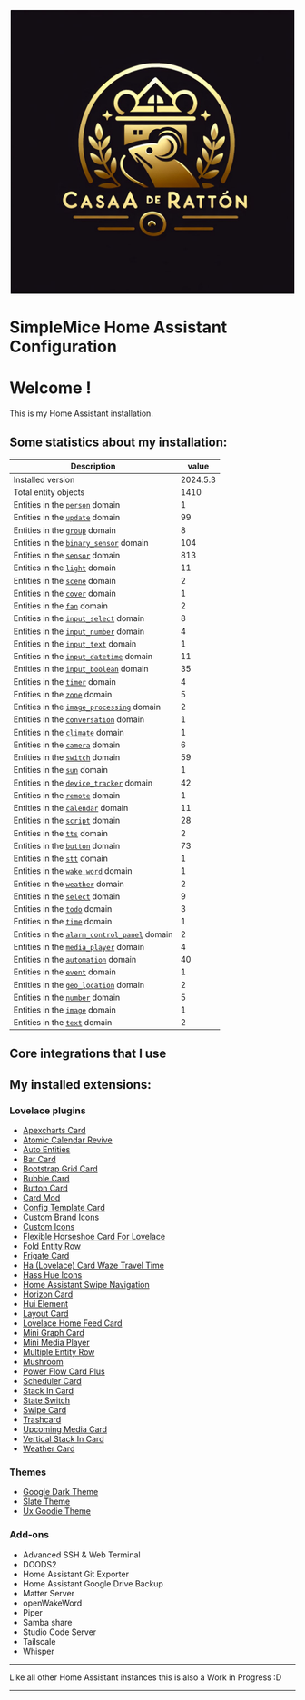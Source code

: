 <p align="center">
  <img width="500" height="500" src="https://github.com/simplemice/home_assistant/blob/main/screenshot/logo.jpg">

# SimpleMice Home Assistant Configuration

</p>


# Welcome !

This is my Home Assistant installation.

## Some statistics about my installation:

Description | value
--|--
Installed version | 2024.5.3
Total entity objects | 1410
Entities in the [`person`](https://www.home-assistant.io/components/person) domain | 1
Entities in the [`update`](https://www.home-assistant.io/components/update) domain | 99
Entities in the [`group`](https://www.home-assistant.io/components/group) domain | 8
Entities in the [`binary_sensor`](https://www.home-assistant.io/components/binary_sensor) domain | 104
Entities in the [`sensor`](https://www.home-assistant.io/components/sensor) domain | 813
Entities in the [`light`](https://www.home-assistant.io/components/light) domain | 11
Entities in the [`scene`](https://www.home-assistant.io/components/scene) domain | 2
Entities in the [`cover`](https://www.home-assistant.io/components/cover) domain | 1
Entities in the [`fan`](https://www.home-assistant.io/components/fan) domain | 2
Entities in the [`input_select`](https://www.home-assistant.io/components/input_select) domain | 8
Entities in the [`input_number`](https://www.home-assistant.io/components/input_number) domain | 4
Entities in the [`input_text`](https://www.home-assistant.io/components/input_text) domain | 1
Entities in the [`input_datetime`](https://www.home-assistant.io/components/input_datetime) domain | 11
Entities in the [`input_boolean`](https://www.home-assistant.io/components/input_boolean) domain | 35
Entities in the [`timer`](https://www.home-assistant.io/components/timer) domain | 4
Entities in the [`zone`](https://www.home-assistant.io/components/zone) domain | 5
Entities in the [`image_processing`](https://www.home-assistant.io/components/image_processing) domain | 2
Entities in the [`conversation`](https://www.home-assistant.io/components/conversation) domain | 1
Entities in the [`climate`](https://www.home-assistant.io/components/climate) domain | 1
Entities in the [`camera`](https://www.home-assistant.io/components/camera) domain | 6
Entities in the [`switch`](https://www.home-assistant.io/components/switch) domain | 59
Entities in the [`sun`](https://www.home-assistant.io/components/sun) domain | 1
Entities in the [`device_tracker`](https://www.home-assistant.io/components/device_tracker) domain | 42
Entities in the [`remote`](https://www.home-assistant.io/components/remote) domain | 1
Entities in the [`calendar`](https://www.home-assistant.io/components/calendar) domain | 11
Entities in the [`script`](https://www.home-assistant.io/components/script) domain | 28
Entities in the [`tts`](https://www.home-assistant.io/components/tts) domain | 2
Entities in the [`button`](https://www.home-assistant.io/components/button) domain | 73
Entities in the [`stt`](https://www.home-assistant.io/components/stt) domain | 1
Entities in the [`wake_word`](https://www.home-assistant.io/components/wake_word) domain | 1
Entities in the [`weather`](https://www.home-assistant.io/components/weather) domain | 2
Entities in the [`select`](https://www.home-assistant.io/components/select) domain | 9
Entities in the [`todo`](https://www.home-assistant.io/components/todo) domain | 3
Entities in the [`time`](https://www.home-assistant.io/components/time) domain | 1
Entities in the [`alarm_control_panel`](https://www.home-assistant.io/components/alarm_control_panel) domain | 2
Entities in the [`media_player`](https://www.home-assistant.io/components/media_player) domain | 4
Entities in the [`automation`](https://www.home-assistant.io/components/automation) domain | 40
Entities in the [`event`](https://www.home-assistant.io/components/event) domain | 1
Entities in the [`geo_location`](https://www.home-assistant.io/components/geo_location) domain | 2
Entities in the [`number`](https://www.home-assistant.io/components/number) domain | 5
Entities in the [`image`](https://www.home-assistant.io/components/image) domain | 1
Entities in the [`text`](https://www.home-assistant.io/components/text) domain | 2

## Core integrations that I use

## My installed extensions:

### Lovelace plugins
- [Apexcharts Card](https://github.com/RomRider/apexcharts-card)
- [Atomic Calendar Revive](https://github.com/totaldebug/atomic-calendar-revive)
- [Auto Entities](https://github.com/thomasloven/lovelace-auto-entities)
- [Bar Card](https://github.com/custom-cards/bar-card)
- [Bootstrap Grid Card](https://github.com/ownbee/bootstrap-grid-card)
- [Bubble Card](https://github.com/Clooos/Bubble-Card)
- [Button Card](https://github.com/custom-cards/button-card)
- [Card Mod](https://github.com/thomasloven/lovelace-card-mod)
- [Config Template Card](https://github.com/iantrich/config-template-card)
- [Custom Brand Icons](https://github.com/elax46/custom-brand-icons)
- [Custom Icons](https://github.com/Mariusthvdb/custom-icons)
- [Flexible Horseshoe Card For Lovelace](https://github.com/AmoebeLabs/flex-horseshoe-card)
- [Fold Entity Row](https://github.com/thomasloven/lovelace-fold-entity-row)
- [Frigate Card](https://github.com/dermotduffy/frigate-hass-card)
- [Ha (Lovelace) Card Waze Travel Time](https://github.com/r-renato/ha-card-waze-travel-time)
- [Hass Hue Icons](https://github.com/arallsopp/hass-hue-icons)
- [Home Assistant Swipe Navigation](https://github.com/zanna-37/hass-swipe-navigation)
- [Horizon Card](https://github.com/rejuvenate/lovelace-horizon-card)
- [Hui Element](https://github.com/thomasloven/lovelace-hui-element)
- [Layout Card](https://github.com/thomasloven/lovelace-layout-card)
- [Lovelace Home Feed Card](https://github.com/gadgetchnnel/lovelace-home-feed-card)
- [Mini Graph Card](https://github.com/kalkih/mini-graph-card)
- [Mini Media Player](https://github.com/kalkih/mini-media-player)
- [Multiple Entity Row](https://github.com/benct/lovelace-multiple-entity-row)
- [Mushroom](https://github.com/piitaya/lovelace-mushroom)
- [Power Flow Card Plus](https://github.com/flixlix/power-flow-card-plus)
- [Scheduler Card](https://github.com/nielsfaber/scheduler-card)
- [Stack In Card](https://github.com/custom-cards/stack-in-card)
- [State Switch](https://github.com/thomasloven/lovelace-state-switch)
- [Swipe Card](https://github.com/bramkragten/swipe-card)
- [Trashcard](https://github.com/idaho/hassio-trash-card)
- [Upcoming Media Card](https://github.com/NemesisRE/upcoming-media-card)
- [Vertical Stack In Card](https://github.com/ofekashery/vertical-stack-in-card)
- [Weather Card](https://github.com/bramkragten/weather-card)

### Themes
- [Google Dark Theme](https://github.com/pacjo/google_dark_animated)
- [Slate Theme](https://github.com/seangreen2/slate_theme)
- [Ux Goodie Theme](https://github.com/fi-sch/ux_goodie_theme)

### Add-ons
- Advanced SSH & Web Terminal
- DOODS2
- Home Assistant Git Exporter
- Home Assistant Google Drive Backup
- Matter Server
- openWakeWord
- Piper
- Samba share
- Studio Code Server
- Tailscale
- Whisper

***

Like all other Home Assistant instances this is also a Work in Progress :D

***